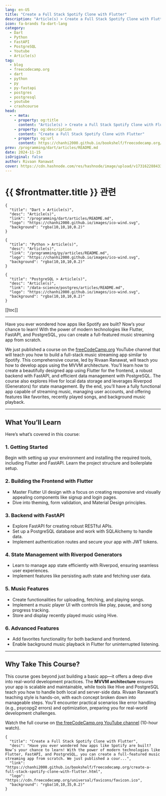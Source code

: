```yaml
---
lang: en-US
title: "Create a Full Stack Spotify Clone with Flutter"
description: "Article(s) > Create a Full Stack Spotify Clone with Flutter"
icon: fa-brands fa-dart-lang
category: 
  - Dart
  - Python
  - FastAPI
  - PostgreSQL
  - Youtube
  - Article(s)
tag:
  - blog
  - freecodecamp.org
  - dart
  - python
  - py
  - py-fastapi
  - postgres
  - postgresql
  - youtube
  - crashcourse
head:
  - - meta:
    - property: og:title
      content: "Article(s) > Create a Full Stack Spotify Clone with Flutter"
    - property: og:description
      content: "Create a Full Stack Spotify Clone with Flutter"
    - property: og:url
      content: https://chanhi2000.github.io/bookshelf/freecodecamp.org/create-a-full-stack-spotify-clone-with-flutter.html
prev: /programming/dart/articles/README.md
date: 2024-11-15
isOriginal: false
author: Rivaan Ranawat
cover: https://cdn.hashnode.com/res/hashnode/image/upload/v1731622884338/756e3521-d287-4484-856f-9afd634c38dd.png
---
```


# {{ $frontmatter.title }} 관련

```component VPCard
{
  "title": "Dart > Article(s)",
  "desc": "Article(s)",
  "link": "/programming/dart/articles/README.md",
  "logo": "https://chanhi2000.github.io/images/ico-wind.svg",
  "background": "rgba(10,10,10,0.2)"
}
```

```component VPCard
{
  "title": "Python > Article(s)",
  "desc": "Article(s)",
  "link": "/programming/py/articles/README.md",
  "logo": "https://chanhi2000.github.io/images/ico-wind.svg",
  "background": "rgba(10,10,10,0.2)"
}
```

```component VPCard
{
  "title": "PostgreSQL > Article(s)",
  "desc": "Article(s)",
  "link": "/data-science/postgres/articles/README.md",
  "logo": "https://chanhi2000.github.io/images/ico-wind.svg",
  "background": "rgba(10,10,10,0.2)"
}
```

[[toc]]

---

<SiteInfo
  name="Create a Full Stack Spotify Clone with Flutter"
  desc="Have you ever wondered how apps like Spotify are built? Now’s your chance to learn! With the power of modern technologies like Flutter, FastAPI, and PostgreSQL, you can create a full-featured music streaming app from scratch. We just published a cour..."
  url="https://freecodecamp.org/news/create-a-full-stack-spotify-clone-with-flutter"
  logo="https://cdn.freecodecamp.org/universal/favicons/favicon.ico"
  preview="https://cdn.hashnode.com/res/hashnode/image/upload/v1731622884338/756e3521-d287-4484-856f-9afd634c38dd.png"/>

Have you ever wondered how apps like Spotify are built? Now’s your chance to learn! With the power of modern technologies like Flutter, FastAPI, and PostgreSQL, you can create a full-featured music streaming app from scratch.

We just published a course on the [<VPIcon icon="fa-brands fa-free-code-camp"/>freeCodeCamp.org](http://freeCodeCamp.org) YouTube channel that will teach you how to build a full-stack music streaming app similar to Spotify. This comprehensive course, led by Rivaan Ranawat, will teach you how to develop apps using the MVVM architecture. You’ll learn how to create a beautifully designed app using Flutter for the frontend, a robust backend with FastAPI, and efficient data management with PostgreSQL. The course also explores Hive for local data storage and leverages Riverpod (Generators) for state management. By the end, you’ll have a fully functional app capable of streaming music, managing user accounts, and offering features like favorites, recently played songs, and background music playback.

---

## What You’ll Learn

Here’s what’s covered in this course:

### 1. Getting Started

Begin with setting up your environment and installing the required tools, including Flutter and FastAPI. Learn the project structure and boilerplate setup.

### 2. Building the Frontend with Flutter

- Master Flutter UI design with a focus on creating responsive and visually appealing components like signup and login pages.
- Dive into theming, form validation, and Material Design principles.

### 3. Backend with FastAPI

- Explore FastAPI for creating robust RESTful APIs.
- Set up a PostgreSQL database and work with SQLAlchemy to handle data.
- Implement authentication routes and secure your app with JWT tokens.

### 4. State Management with Riverpod Generators

- Learn to manage app state efficiently with Riverpod, ensuring seamless user experiences.
- Implement features like persisting auth state and fetching user data.

### 5. Music Features

- Create functionalities for uploading, fetching, and playing songs.
- Implement a music player UI with controls like play, pause, and song progress tracking.
- Store and display recently played music using Hive.

### 6. Advanced Features

- Add favorites functionality for both backend and frontend.
- Enable background music playback in Flutter for uninterrupted listening.

---

## Why Take This Course?

This course goes beyond just building a basic app—it offers a deep dive into real-world development practices. The **MVVM architecture** ensures your app is scalable and maintainable, while tools like Hive and PostgreSQL teach you how to handle both local and server-side data. Rivaan Ranawat’s teaching style is hands-on, with each concept broken down into manageable steps. You’ll encounter practical scenarios like error handling (e.g., psycopg2 errors) and optimization, preparing you for real-world development challenges.

Watch the full course on [<VPIcon icon="fa-brands fa-youtube"/>the freeCodeCamp.org YouTube channel](https://youtu.be/9gpAtzQhYkY) (10-hour watch).

<VidStack src="youtube/9gpAtzQhYkY" />

<!-- TODO: add ARTICLE CARD -->
```component VPCard
{
  "title": "Create a Full Stack Spotify Clone with Flutter",
  "desc": "Have you ever wondered how apps like Spotify are built? Now’s your chance to learn! With the power of modern technologies like Flutter, FastAPI, and PostgreSQL, you can create a full-featured music streaming app from scratch. We just published a cour...",
  "link": "https://chanhi2000.github.io/bookshelf/freecodecamp.org/create-a-full-stack-spotify-clone-with-flutter.html",
  "logo": "https://cdn.freecodecamp.org/universal/favicons/favicon.ico",
  "background": "rgba(10,10,35,0.2)"
}
```
